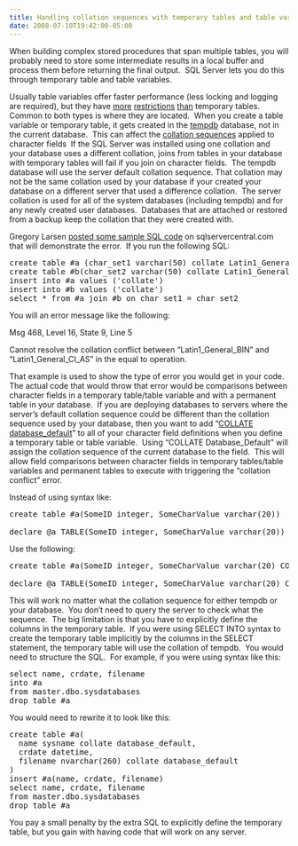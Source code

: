 ```yaml
---
title: Handling collation sequences with temporary tables and table variables with SQL Server
date: 2008-07-10T19:42:00-05:00
---
```

When building complex stored procedures that span multiple tables, you will probably need to store some intermediate results in a local buffer and process them before returning the final output.  SQL Server lets you do this through temporary table and table variables.   

Usually table variables offer faster performance (less locking and logging are required), but they have [more](http://databases.aspfaq.com/database/should-i-use-a-temp-table-or-a-table-variable.html) [restrictions](http://support.microsoft.com/default.aspx/kb/305977) [than](http://blogs.msdn.com/sqlprogrammability/archive/2007/01/18/11-0-temporary-tables-table-variables-and-recompiles.aspx) temporary tables.  Common to both types is where they are located.  When you create a table variable or temporary table, it gets created in the [tempdb](http://msdn.microsoft.com/en-us/library/ms190768.aspx) database, not in the current database.  This can affect the [collation sequences](http://msdn.microsoft.com/en-us/library/aa174903(SQL.80).aspx) applied to character fields  If the SQL Server was installed using one collation and your database uses a different collation, joins from tables in your database with temporary tables will fail if you join on character fields.  The tempdb database will use the server default collation sequence. That collation may not be the same collation used by your database if your created your database on a different server that used a difference collation.  The server collation is used for all of the system databases (including tempdb) and for any newly created user databases.  Databases that are attached or restored from a backup keep the collation that they were created with.

Gregory Larsen [posted some sample SQL code](http://www.sqlservercentral.com/articles/Administering/collate_part1/875/ "Beware of Mixing Collations - Part 1") on sqlservercentral.com that will demonstrate the error.  If you run the following SQL:</p> 

<pre>create table #a (char_set1 varchar(50) collate Latin1_General_CI_AS) <br />create table #b(char_set2 varchar(50) collate Latin1_General_BIN) <br />insert into #a values ('collate') <br />insert into #b values ('collate') <br />select * from #a join #b on char_set1 = char_set2</pre></p> 

You will an error message like the following:

Msg 468, Level 16, State 9, Line 5 

Cannot resolve the collation conflict between &#8220;Latin1\_General\_BIN&#8221; and &#8220;Latin1\_General\_CI_AS&#8221; in the equal to operation.

That example is used to show the type of error you would get in your code.  The actual code that would throw that error would be comparisons between character fields in a temporary table/table variable and with a permanent table in your database.  If you are deploying databases to servers where the server’s default collation sequence could be different than the collation sequence used by your database, then you want to add “[COLLATE database_default](http://msdn.microsoft.com/en-us/library/aa258237(SQL.80).aspx)” to all of your character field definitions when you define a temporary table or table variable.  Using “COLLATE Database_Default” will assign the collation sequence of the current database to the field.  This will allow field comparisons between character fields in temporary tables/table variables and permanent tables to execute with triggering the “collation conflict” error.

Instead of using syntax like:</p> 

<pre>create table #a(SomeID integer, SomeCharValue varchar(20)) <br /><br />declare @a TABLE(SomeID integer, SomeCharValue varchar(20)) </pre>

Use the following:</p> 

<pre>create table #a(SomeID integer, SomeCharValue varchar(20) COLLATE database_default) <br /><br />declare @a TABLE(SomeID integer, SomeCharValue varchar(20) COLLATE database_default)</pre>

This will work no matter what the collation sequence for either tempdb or your database.  You don’t need to query the server to check what the sequence.  The big limitation is that you have to explicitly define the columns in the temporary table.  If you were using SELECT INTO syntax to create the temporary table implicitly by the columns in the SELECT statement, the temporary table will use the collation of tempdb.  You would need to structure the SQL.  For example, if you were using syntax like this:</p> 

<pre>select name, crdate, filename<br />into #a<br />from master.dbo.sysdatabases<br />drop table #a</pre></p> 

You would need to rewrite it to look like this:</p> 

<pre>create table #a(<br />  name sysname collate database_default,<br />  crdate datetime,<br />  filename nvarchar(260) collate database_default<br />)<br />insert #a(name, crdate, filename)<br />select name, crdate, filename<br />from master.dbo.sysdatabases<br />drop table #a</pre>

You pay a small penalty by the extra SQL to explicitly define the temporary table, but you gain with having code that will work on any server.
